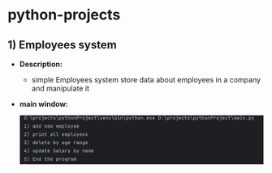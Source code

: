 # python-projects

## 1) Employees system

- __Description:__
  - simple Employees system store data about employees in a company and manipulate it
  
- __main window:__

  <img src="https://github.com/khalwsh/python-projects/blob/main/Employees_system/Screenshot%202024-04-01%20170929.png">
